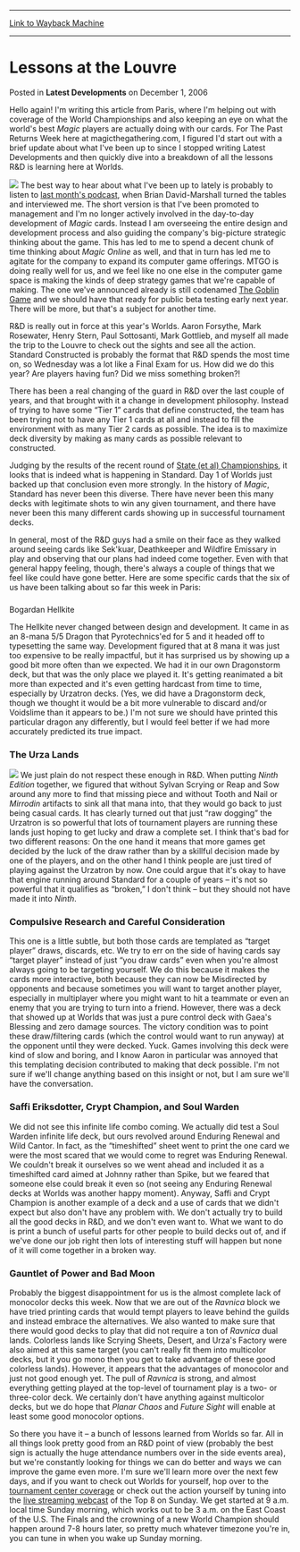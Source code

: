 
---
[Link to Wayback Machine](https://web.archive.org/web/20160405031544/http://magic.wizards.com/en/articles/archive/latest-developments/lessons-louvre-2006-12-01)

[_metadata_:description]:- "Hello again! I'm writing this article from Paris, where I'm helping out with coverage of the World Championships and also keeping an eye on what the world's best Magic players are actually doing with our cards. For The Past Returns Week here at magicthegathering.com, I figured I'd start out with a brief update about what I've been up to since I stopped writing Latest Developments and then quickly dive into a breakdown of all the lessons R&D is learning here at Worlds."
[_metadata_:generator]:- "Drupal 7 (http://drupal.org)"
[_metadata_:node]:- "290346"
[_metadata_:publish_date]:- "2006-12-01"
[_metadata_:source]:- "div-main-content"
[_metadata_:title]:- "Lessons at the Louvre"
[_metadata_:wayback_capture_timestamp]:- "2016-04-05 03:15:44"
[_metadata_:wayback_raw_url]:- "https://web.archive.org/web/20160405031544id_/http://magic.wizards.com/en/articles/archive/latest-developments/lessons-louvre-2006-12-01"
[_metadata_:wayback_url]:- "http://magic.wizards.com/en/articles/archive/latest-developments/lessons-louvre-2006-12-01"
---


Lessons at the Louvre
=====================



 Posted in **Latest Developments**
 on December 1, 2006 











Hello again! I'm writing this article from Paris, where I'm helping out with coverage of the World Championships and also keeping an eye on what the world's best *Magic* players are actually doing with our cards. For The Past Returns Week here at magicthegathering.com, I figured I'd start out with a brief update about what I've been up to since I stopped writing Latest Developments and then quickly dive into a breakdown of all the lessons R&D is learning here at Worlds.


![](https://media.wizards.com/legacy/magic/images/tournamentcenter/worldslogo_166.jpg)
The best way to hear about what I've been up to lately is probably to listen to [last month's podcast](http://archive.wizards.com/Default.asp?x=mtgcom/podcast/6), when Brian David-Marshall turned the tables and interviewed me. The short version is that I've been promoted to management and I'm no longer actively involved in the day-to-day development of *Magic* cards. Instead I am overseeing the entire design and development process and also guiding the company's big-picture strategic thinking about the game. This has led to me to spend a decent chunk of time thinking about *Magic Online* as well, and that in turn has led me to agitate for the company to expand its computer game offerings. MTGO is doing really well for us, and we feel like no one else in the computer game space is making the kinds of deep strategy games that we're capable of making. The one we've announced already is still codenamed [The Goblin Game](http://archive.wizards.com/Default.asp?x=goblinz/welcome) and we should have that ready for public beta testing early next year. There will be more, but that's a subject for another time.


R&D is really out in force at this year's Worlds. Aaron Forsythe, Mark Rosewater, Henry Stern, Paul Sottosanti, Mark Gottlieb, and myself all made the trip to the Louvre to check out the sights and see all the action. Standard Constructed is probably the format that R&D spends the most time on, so Wednesday was a lot like a Final Exam for us. How did we do this year? Are players having fun? Did we miss something broken?!


There has been a real changing of the guard in R&D over the last couple of years, and that brought with it a change in development philosophy. Instead of trying to have some “Tier 1” cards that define constructed, the team has been trying not to have any Tier 1 cards at all and instead to fill the environment with as many Tier 2 cards as possible. The idea is to maximize deck diversity by making as many cards as possible relevant to constructed.


Judging by the results of the recent round of [State (et al) Championships](http://archive.wizards.com/Default.asp?x=mtgevent/champsmap06/standard), it looks that is indeed what is happening in Standard. Day 1 of Worlds just backed up that conclusion even more strongly. In the history of *Magic*, Standard has never been this diverse. There have never been this many decks with legitimate shots to win any given tournament, and there have never been this many different cards showing up in successful tournament decks.


In general, most of the R&D guys had a smile on their face as they walked around seeing cards like Sek'kuar, Deathkeeper and Wildfire Emissary in play and observing that our plans had indeed come together. Even with that general happy feeling, though, there's always a couple of things that we feel like could have gone better. Here are some specific cards that the six of us have been talking about so far this week in Paris:


### 


Bogardan Hellkite

The Hellkite never changed between design and development. It came in as an 8-mana 5/5 Dragon that Pyrotechnics'ed for 5 and it headed off to typesetting the same way. Development figured that at 8 mana it was just too expensive to be really impactful, but it has surprised us by showing up a good bit more often than we expected. We had it in our own Dragonstorm deck, but that was the only place we played it. It's getting reanimated a bit more than expected and it's even getting hardcast from time to time, especially by Urzatron decks. (Yes, we did have a Dragonstorm deck, though we thought it would be a bit more vulnerable to discard and/or Voidslime than it appears to be.) I'm not sure we should have printed this particular dragon any differently, but I would feel better if we had more accurately predicted its true impact.


### The Urza Lands


![](https://media.wizards.com/legacy/global/images/mtgcom_daily_mf122_picmain_en.jpg)
We just plain do not respect these enough in R&D. When putting *Ninth Edition* together, we figured that without Sylvan Scrying or Reap and Sow around any more to find that missing piece and without Tooth and Nail or *Mirrodin* artifacts to sink all that mana into, that they would go back to just being casual cards. It has clearly turned out that just “raw dogging” the Urzatron is so powerful that lots of tournament players are running these lands just hoping to get lucky and draw a complete set. I think that's bad for two different reasons: On the one hand it means that more games get decided by the luck of the draw rather than by a skillful decision made by one of the players, and on the other hand I think people are just tired of playing against the Urzatron by now. One could argue that it's okay to have that engine running around Standard for a couple of years – it's not so powerful that it qualifies as “broken,” I don't think – but they should not have made it into *Ninth*.


### Compulsive Research and Careful Consideration


This one is a little subtle, but both those cards are templated as “target player” draws, discards, etc. We try to err on the side of having cards say “target player” instead of just “you draw cards” even when you're almost always going to be targeting yourself. We do this because it makes the cards more interactive, both because they can now be Misdirected by opponents and because sometimes you will want to target another player, especially in multiplayer where you might want to hit a teammate or even an enemy that you are trying to turn into a friend. However, there was a deck that showed up at Worlds that was just a pure control deck with Gaea's Blessing and zero damage sources. The victory condition was to point these draw/filtering cards (which the control would want to run anyway) at the opponent until they were decked. Yuck. Games involving this deck were kind of slow and boring, and I know Aaron in particular was annoyed that this templating decision contributed to making that deck possible. I'm not sure if we'll change anything based on this insight or not, but I am sure we'll have the conversation.


### Saffi Eriksdotter, Crypt Champion, and Soul Warden


We did not see this infinite life combo coming. We actually did test a Soul Warden infinite life deck, but ours revolved around Enduring Renewal and Wild Cantor. In fact, as the “timeshifted” sheet went to print the one card we were the most scared that we would come to regret was Enduring Renewal. We couldn't break it ourselves so we went ahead and included it as a timeshifted card aimed at Johnny rather than Spike, but we feared that someone else could break it even so (not seeing any Enduring Renewal decks at Worlds was another happy moment). Anyway, Saffi and Crypt Champion is another example of a deck and a use of cards that we didn't expect but also don't have any problem with. We don't actually try to build all the good decks in R&D, and we don't even want to. What we want to do is print a bunch of useful parts for other people to build decks out of, and if we've done our job right then lots of interesting stuff will happen but none of it will come together in a broken way.


### Gauntlet of Power and Bad Moon


Probably the biggest disappointment for us is the almost complete lack of monocolor decks this week. Now that we are out of the *Ravnica* block we have tried printing cards that would tempt players to leave behind the guilds and instead embrace the alternatives. We also wanted to make sure that there would good decks to play that did not require a ton of *Ravnica* dual lands. Colorless lands like Scrying Sheets, Desert, and Urza's Factory were also aimed at this same target (you can't really fit them into multicolor decks, but it you go mono then you get to take advantage of these good colorless lands). However, it appears that the advantages of monocolor and just not good enough yet. The pull of *Ravnica* is strong, and almost everything getting played at the top-level of tournament play is a two- or three-color deck. We certainly don't have anything against multicolor decks, but we do hope that *Planar Chaos* and *Future Sight* will enable at least some good monocolor options.


So there you have it – a bunch of lessons learned from Worlds so far. All in all things look pretty good from an R&D point of view (probably the best sign is actually the huge attendance numbers over in the side events area), but we're constantly looking for things we can do better and ways we can improve the game even more. I'm sure we'll learn more over the next few days, and if you want to check out Worlds for yourself, hop over to the [tournament center coverage](http://archive.wizards.com/Default.asp?x=mtgevent/worlds06/welcome) or check out the action yourself by tuning into the [live streaming webcast](http://archive.wizards.com/Default.asp?x=mtgevent/webcast/home) of the Top 8 on Sunday. We get started at 9 a.m. local time Sunday morning, which works out to be 3 a.m. on the East Coast of the U.S. The Finals and the crowning of a new World Champion should happen around 7-8 hours later, so pretty much whatever timezone you're in, you can tune in when you wake up Sunday morning.








